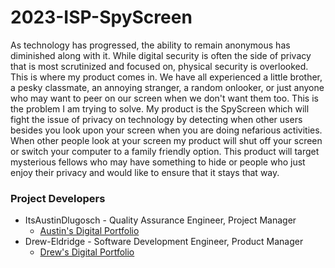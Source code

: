 # 2023-ISP-SpyScreen

As technology has progressed, the ability to remain anonymous has diminished along with it. While digital security is often the side of privacy that is most scrutinized and focused on, physical security is overlooked. This is where my product comes in. We have all experienced a little brother, a pesky classmate, an annoying stranger, a random onlooker, or just anyone who may want to peer on our screen when we don't want them too. This is the problem I am trying to solve. My product is the SpyScreen which will fight the issue of privacy on technology by detecting when other users besides you look upon your screen when you are doing nefarious activities. When other people look at your screen my product will shut off your screen or switch your computer to a family friendly option. This product will target mysterious fellows who may have something to hide or people who just enjoy their privacy and would like to ensure that it stays that way.

### Project Developers

* ItsAustinDlugosch - Quality Assurance Engineer, Project Manager
  * [Austin's Digital Portfolio](https://www.codermerlin.com/users/austin-dlugosch/Digital%20Portfolio/index.html)
* Drew-Eldridge - Software Development Engineer, Product Manager
  * [Drew's Digital Portfolio](https://www.codermerlin.com/users/andrew-eldridge/Digital%20Portfolio/misc/html/index.html)


